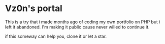 # Vz0n's portal

This is a try that i made months ago of coding my own portfolio on PHP but i left it abandoned. I'm making it public cause never willed to continue it.

if this someway can help you, clone it or let a star.